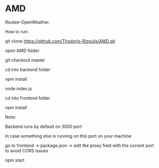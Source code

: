 # AMD
Routee-OpenWeather.

How to run:

git clone https://github.com/Thodoris-Rizoulis/AMD.git

open AMD folder

git checkout master

cd into backend folder

npm install

node index.js

cd into frontend folder

npm install

Note:

Backend runs by default on 3000 port

In case something else is running on this port on your machine

go to frontend -> package.json -> edit the proxy field with the corrent port to avoid CORS issues

npm start
